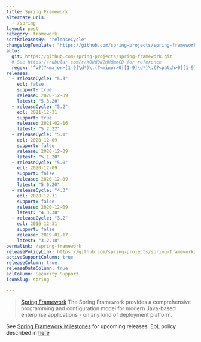 ```yaml
---
title: Spring Framework
alternate_urls:
  - /spring
layout: post
category: framework
sortReleasesBy: "releaseCycle"
changelogTemplate: "https://github.com/spring-projects/spring-framework/releases/tag/v__LATEST__"
auto:
  git: https://github.com/spring-projects/spring-framework.git
  # See https://rubular.com/r/XQUdQN2MHdmmCD for reference
  regex: '^v?(?<major>[1-9]\d*)\.(?<minor>0|[1-9]\d*)\.(?<patch>0|[1-9]\d*)(\.RELEASE)?$'
releases:
  - releaseCycle: "5.3"
    eol: false
    support: true
    release: 2020-12-09
    latest: "5.3.20"
  - releaseCycle: "5.2"
    eol: 2021-12-31
    support: true
    release: 2021-02-16
    latest: "5.2.22"
  - releaseCycle: "5.1"
    eol: 2020-12-09
    support: false
    release: 2020-12-09
    latest: "5.1.20"
  - releaseCycle: "5.0"
    eol: 2020-12-09
    support: false
    release: 2020-12-09
    latest: "5.0.20"
  - releaseCycle: "4.3"
    eol: 2020-12-31
    support: false
    release: 2020-12-09
    latest: "4.3.30"
  - releaseCycle: "3.2"
    eol: 2016-12-31
    support: false
    release: 2019-01-17
    latest: "3.2.18"
permalink: /spring-framework
releasePolicyLink: https://github.com/spring-projects/spring-framework/wiki/Spring-Framework-Versions
activeSupportColumn: true
releaseColumn: true
releaseDateColumn: true
eolColumn: Security Support
iconSlug: spring

---
```


> [Spring Framework](https://spring.io/projects/spring-framework) The Spring Framework provides a comprehensive programming and configuration model for modern Java-based enterprise applications - on any kind of deployment platform.

See [Spring Framework Milestones](https://github.com/spring-projects/spring-framework/milestones) for upcoming releases. EoL policy described in [here](https://github.com/spring-projects/spring-framework/wiki/Spring-Framework-Versions)
